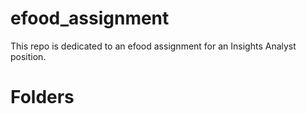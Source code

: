 # efood_assignment
This repo is dedicated to an efood assignment for an Insights Analyst position.

# Folders
